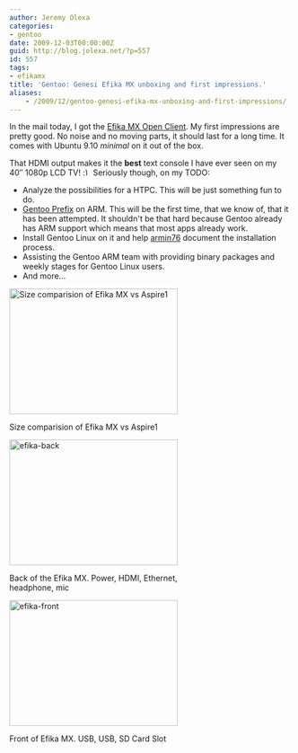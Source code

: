 ```yaml
---
author: Jeremy Olexa
categories:
- gentoo
date: 2009-12-03T00:00:00Z
guid: http://blog.jolexa.net/?p=557
id: 557
tags:
- efikamx
title: 'Gentoo: Genesi Efika MX unboxing and first impressions.'
aliases:
    - /2009/12/gentoo-genesi-efika-mx-unboxing-and-first-impressions/
---
```


In the mail today, I got the [Efika MX Open Client][1]. My first impressions are pretty good. No noise and no moving parts, it should last for a long time. It comes with Ubuntu 9.10 *minimal* on it out of the box.

That HDMI output makes it the **best** text console I have ever seen on my 40&#8243; 1080p LCD TV! <img src="http://blog.jolexa.net/wp-includes/images/smilies/simple-smile.png" alt=":)" class="wp-smiley" style="height: 1em; max-height: 1em;" /> Seriously though, on my TODO:

  * Analyze the possibilities for a HTPC. This will be just something fun to do.
  * [Gentoo Prefix][2] on ARM. This will be the first time, that we know of, that it has been attempted. It shouldn't be that hard because Gentoo already has ARM support which means that most apps already work.
  * Install Gentoo Linux on it and help [armin76][3] document the installation process.
  * Assisting the Gentoo ARM team with providing binary packages and weekly stages for Gentoo Linux users.
  * And more&#8230;

<div id="attachment_558" style="width: 310px" class="wp-caption alignleft">
  <a href="https://blog.jolexa.net/wp-content/uploads/2009/12/pc030010.jpg"><img class="size-medium wp-image-558" title="efika-top" src="https://blog.jolexa.net/wp-content/uploads/2009/12/pc030010-300x224.jpg" alt="Size comparision of Efika MX vs Aspire1" width="300" height="224" /></a>
  
  <p class="wp-caption-text">
    Size comparision of Efika MX vs Aspire1
  </p>
</div>

<div id="attachment_558" style="width: 310px" class="wp-caption alignleft">
  <a href="https://blog.jolexa.net/wp-content/uploads/2009/12/pc030014.jpg"><img class="alignleft size-medium wp-image-561" title="efika-back" src="https://blog.jolexa.net/wp-content/uploads/2009/12/pc030014-300x224.jpg" alt="efika-back" width="300" height="224" /></a>
  
  <p class="wp-caption-text">
    Back of the Efika MX. Power, HDMI, Ethernet, headphone, mic
  </p>
</div>

<div id="attachment_564" style="width: 310px" class="wp-caption alignleft">
  <a href="https://blog.jolexa.net/wp-content/uploads/2009/12/pc030016.jpg"><img class="size-medium wp-image-564" title="pc030016" src="https://blog.jolexa.net/wp-content/uploads/2009/12/pc030016-300x224.jpg" alt="efika-front" width="300" height="224" /></a>
  
  <p class="wp-caption-text">
    Front of Efika MX. USB, USB, SD Card Slot
  </p>
</div>

 [1]: http://www.genesi-usa.com/products/efika
 [2]: http://www.gentoo.org/proj/en/gentoo-alt/prefix/
 [3]: http://armin762.wordpress.com/2009/11/25/armv7/